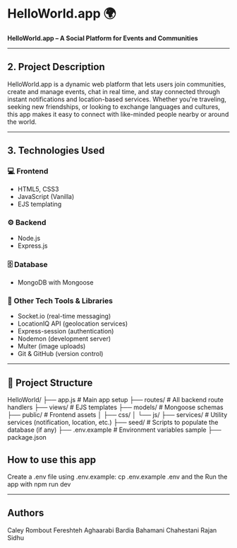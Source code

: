 # HelloWorld.app 🌍
**HelloWorld.app – A Social Platform for Events and Communities**

---

## 2. Project Description
HelloWorld.app is a dynamic web platform that lets users join communities, create and manage events, chat in real time, and stay connected through instant notifications and location-based services. Whether you're traveling, seeking new friendships, or looking to exchange languages and cultures, this app makes it easy to connect with like-minded people nearby or around the world.

---

## 3. Technologies Used

### 💻 Frontend
- HTML5, CSS3
- JavaScript (Vanilla)
- EJS templating

### ⚙️ Backend
- Node.js
- Express.js

### 🗄️ Database
- MongoDB with Mongoose

### 🔧 Other Tech Tools & Libraries
- Socket.io (real-time messaging)
- LocationIQ API (geolocation services)
- Express-session (authentication)
- Nodemon (development server)
- Multer (image uploads)
- Git & GitHub (version control)
---

## 📁 Project Structure

HelloWorld/
├── app.js # Main app setup
├── routes/ # All backend route handlers
├── views/ # EJS templates
├── models/ # Mongoose schemas
├── public/ # Frontend assets
│ ├── css/
│ └── js/
├── services/ # Utility services (notification, location, etc.)
├── seed/ # Scripts to populate the database (if any)
├── .env.example # Environment variables sample
├── package.json


## How to use this app
Create a .env file using .env.example:
cp .env.example .env
and the Run the app with
npm run dev



---

## Authors
Caley Rombout
Fereshteh Aghaarabi
Bardia Bahamani Chahestani
Rajan Sidhu